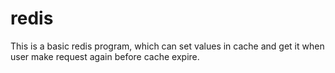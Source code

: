 # redis

This is a basic redis program, which can set values in cache and get it when user make request again before cache expire. 
